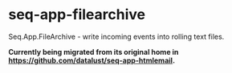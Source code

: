 # seq-app-filearchive

Seq.App.FileArchive - write incoming events into rolling text files.

**Currently being migrated from its original home in https://github.com/datalust/seq-app-htmlemail.**

